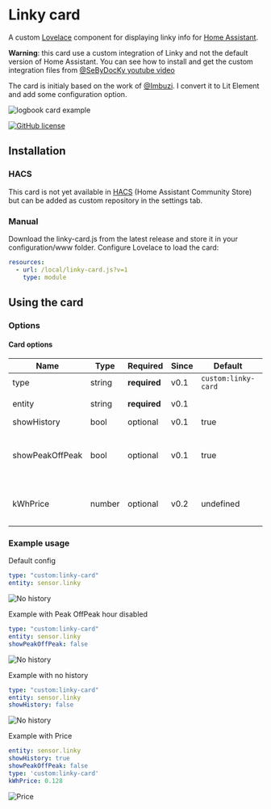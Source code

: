 # Linky card

A custom [Lovelace](https://www.home-assistant.io/lovelace/) component for displaying linky info for [Home Assistant](https://github.com/home-assistant/home-assistant).

**Warning**: this card use a custom integration of Linky and not the default version of Home Assistant. You can see how to install and get the custom integration files from [@SeByDocKy youtube video](https://www.youtube.com/watch?v=QN0utSO_n98)

The card is initialy based on the work of [@Imbuzi](https://github.com/Imbuzi). I convert it to Lit Element and add some configuration option.

![logbook card example](https://raw.githubusercontent.com/royto/linky-card/master/images/default.png)

[![GitHub license](https://img.shields.io/badge/LICENCE-GPLv3-green.svg?style=for-the-badge)](/LICENSE)

## Installation

### HACS

This card is not yet available in [HACS](https://hacs.xyz/) (Home Assistant Community Store) but can be added as custom repository in the settings tab.

### Manual

Download the linky-card.js from the latest release and store it in your configuration/www folder.
Configure Lovelace to load the card:

```yaml
resources:
  - url: /local/linky-card.js?v=1
    type: module
```

## Using the card

### Options

#### Card options

| Name            | Type    | Required     | Since | Default   | Description |
| --------------- | ------- | ------------ | ----- | --------- | ------------|
| type            | string  | **required** | v0.1  | `custom:linky-card` |    |
| entity          | string  | **required** | v0.1  |           | The linky sensor entity_id. |
| showHistory     | bool    | optional     | v0.1  | true      | Display History |
| showPeakOffPeak | bool    | optional     | v0.1  | true      | Activate Peak(heure pleine) and OffPeak mode (heures creuses) |
| kWhPrice        | number  | optional     | v0.2  | undefined | Calculate Price (only available if showPeakOffPeak is false)

### Example usage

Default config

```yaml
type: "custom:linky-card"
entity: sensor.linky
```

![No history](https://raw.githubusercontent.com/royto/linky-card/master/images/default.png)

Example with Peak OffPeak hour disabled

```yaml
type: "custom:linky-card"
entity: sensor.linky
showPeakOffPeak: false
```

![No history](https://raw.githubusercontent.com/royto/linky-card/master/images/no-peak-offpeak.png)

Example with no history

```yaml
type: "custom:linky-card"
entity: sensor.linky
showHistory: false
```

![No history](https://raw.githubusercontent.com/royto/linky-card/master/images/no-history.png)

Example with Price

```yaml
entity: sensor.linky
showHistory: true
showPeakOffPeak: false
type: 'custom:linky-card'
kWhPrice: 0.128
```

![Price](https://raw.githubusercontent.com/royto/linky-card/master/images/price.png)
